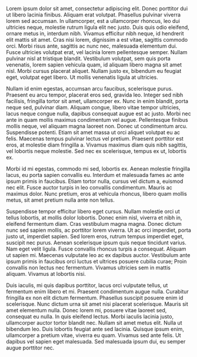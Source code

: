 Lorem ipsum dolor sit amet, consectetur adipiscing elit. Donec porttitor dui ut libero lacinia finibus. Aliquam erat volutpat. Phasellus pulvinar viverra lorem sed accumsan. In ullamcorper, est a ullamcorper rhoncus, leo dui ultricies neque, molestie rutrum ligula elit nec justo. Duis quis odio eleifend, ornare metus in, interdum nibh. Vivamus efficitur nibh neque, id hendrerit elit mattis sit amet. Cras nisi lorem, dignissim a est vitae, sagittis commodo orci. Morbi risus ante, sagittis ac nunc nec, malesuada elementum dui. Fusce ultricies volutpat erat, vel lacinia lorem pellentesque semper. Nullam pulvinar nisl at tristique blandit. Vestibulum volutpat, sem quis porta venenatis, lorem sapien vehicula quam, id aliquam libero magna sit amet nisl. Morbi cursus placerat aliquet. Nullam justo ex, bibendum eu feugiat eget, volutpat eget libero. Ut mollis venenatis ligula at ultricies.

Nullam id enim egestas, accumsan arcu faucibus, scelerisque purus. Praesent eu arcu tempor, placerat eros sed, gravida leo. Integer sed nibh facilisis, fringilla tortor sit amet, ullamcorper ex. Nunc in enim blandit, porta neque sed, pulvinar diam. Aliquam congue, libero vitae tempor ultricies, lacus neque congue nulla, dapibus consequat augue est ac justo. Morbi nec ante in quam mollis maximus condimentum vel augue. Pellentesque finibus mollis neque, vel aliquam magna laoreet non. Donec ut condimentum arcu. Suspendisse potenti. Etiam sit amet massa ut orci aliquet volutpat eu ac felis. Maecenas tempus pulvinar lectus vel pretium. Praesent porttitor est eros, at molestie diam fringilla a. Vivamus maximus diam quis nibh sagittis, vel lobortis neque molestie. Sed nec ex scelerisque, tempus ex ut, lobortis ex.

Morbi id mi egestas, commodo mi sed, lobortis ex. Aenean molestie fringilla lacus, eu porta sapien convallis eu. Interdum et malesuada fames ac ante ipsum primis in faucibus. Etiam tortor nulla, cursus vel dictum a, euismod nec elit. Fusce auctor turpis in leo convallis condimentum. Mauris ac maximus dolor. Nunc pretium, eros at vehicula rhoncus, libero quam mollis metus, sit amet pretium nulla ante non tellus.

Suspendisse tempor efficitur libero eget cursus. Nullam molestie orci ut tellus lobortis, at mollis dolor lobortis. Donec enim nisl, viverra et nibh in, eleifend fermentum diam. Cras vestibulum magna magna. Donec dictum nunc sed sapien mollis, ac porttitor lorem viverra. Ut ac orci imperdiet, porta justo ut, imperdiet sapien. Sed lorem eros, rutrum tempus imperdiet eget, suscipit nec purus. Aenean scelerisque ipsum quis neque tincidunt varius. Nam eget velit ligula. Fusce convallis rhoncus turpis a consequat. Aliquam ut sapien mi. Maecenas vulputate leo ac ex dapibus auctor. Vestibulum ante ipsum primis in faucibus orci luctus et ultrices posuere cubilia curae; Proin convallis non lectus nec fermentum. Vivamus ultricies sem in mattis aliquam. Vivamus at lobortis nisi.

Duis iaculis, mi quis dapibus porttitor, lacus orci vulputate tellus, ut fermentum enim libero et mi. Praesent condimentum augue nulla. Curabitur fringilla ex non elit dictum fermentum. Phasellus suscipit posuere enim id scelerisque. Nunc dictum urna sit amet nisi placerat scelerisque. Mauris sit amet elementum nulla. Donec lorem mi, posuere vitae laoreet sed, consequat eu nulla. In quis eleifend lectus. Morbi iaculis lacinia justo, ullamcorper auctor tortor blandit nec. Nullam sit amet metus elit. Nulla ut bibendum leo. Duis lobortis feugiat ante sed lacinia. Quisque ipsum enim, ullamcorper a pretium vitae, viverra eu quam. Vivamus sed ante felis. Ut dapibus vel sapien eget malesuada. Sed malesuada ipsum dui, eu semper augue porttitor nec.

